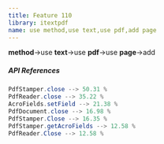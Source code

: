 ```yaml
---
title: Feature 110
library: itextpdf
name: use method,use text,use pdf,add page
---
```


**method**->use **text**->use **pdf**->use **page**->add 

##### API References

```java
PdfStamper.close --> 50.31 %
PdfReader.close --> 35.22 %
AcroFields.setField --> 21.38 %
PdfDocument.close --> 16.98 %
PdfStamper.Close --> 16.35 %
PdfStamper.getAcroFields --> 12.58 %
PdfReader.Close --> 12.58 %
```
